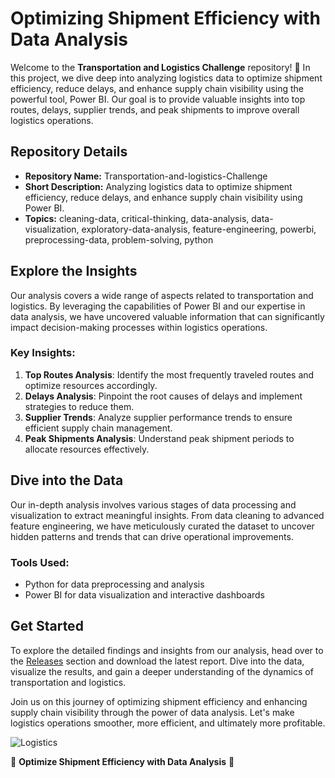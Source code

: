 # Optimizing Shipment Efficiency with Data Analysis

Welcome to the **Transportation and Logistics Challenge** repository! 🚚 In this project, we dive deep into analyzing logistics data to optimize shipment efficiency, reduce delays, and enhance supply chain visibility using the powerful tool, Power BI. Our goal is to provide valuable insights into top routes, delays, supplier trends, and peak shipments to improve overall logistics operations.

## Repository Details

- **Repository Name:** Transportation-and-logistics-Challenge
- **Short Description:** Analyzing logistics data to optimize shipment efficiency, reduce delays, and enhance supply chain visibility using Power BI.
- **Topics:** cleaning-data, critical-thinking, data-analysis, data-visualization, exploratory-data-analysis, feature-engineering, powerbi, preprocessing-data, problem-solving, python

## Explore the Insights

Our analysis covers a wide range of aspects related to transportation and logistics. By leveraging the capabilities of Power BI and our expertise in data analysis, we have uncovered valuable information that can significantly impact decision-making processes within logistics operations.

### Key Insights:

1. **Top Routes Analysis**: Identify the most frequently traveled routes and optimize resources accordingly.
2. **Delays Analysis**: Pinpoint the root causes of delays and implement strategies to reduce them.
3. **Supplier Trends**: Analyze supplier performance trends to ensure efficient supply chain management.
4. **Peak Shipments Analysis**: Understand peak shipment periods to allocate resources effectively.

## Dive into the Data

Our in-depth analysis involves various stages of data processing and visualization to extract meaningful insights. From data cleaning to advanced feature engineering, we have meticulously curated the dataset to uncover hidden patterns and trends that can drive operational improvements.

### Tools Used:

- Python for data preprocessing and analysis
- Power BI for data visualization and interactive dashboards

## Get Started

To explore the detailed findings and insights from our analysis, head over to the [Releases](https://github.com/Mohammed061/Transportation-and-logistics-Challenge/releases) section and download the latest report. Dive into the data, visualize the results, and gain a deeper understanding of the dynamics of transportation and logistics.

Join us on this journey of optimizing shipment efficiency and enhancing supply chain visibility through the power of data analysis. Let's make logistics operations smoother, more efficient, and ultimately more profitable.

![Logistics](https://image.freepik.com/free-photo/logistics-concept-tablet_23-2148121455.jpg)

🌟 **Optimize Shipment Efficiency with Data Analysis** 🌟